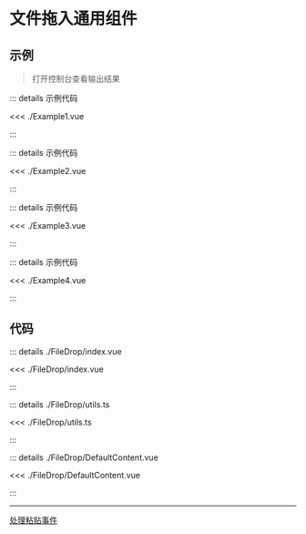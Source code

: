 # 文件拖入通用组件

## 示例

> 打开控制台查看输出结果

<script setup>
import Example1 from './Example1.vue'
import Example2 from './Example2.vue'
import Example3 from './Example3.vue'
import Example4 from './Example4.vue'
</script>

<Example1 />
::: details 示例代码

<<< ./Example1.vue

:::

<Example2 />
::: details 示例代码

<<< ./Example2.vue

:::

<Example3 />
::: details 示例代码

<<< ./Example3.vue

:::

<Example4 />
::: details 示例代码

<<< ./Example4.vue

:::

## 代码

::: details ./FileDrop/index.vue

<<< ./FileDrop/index.vue

:::

::: details ./FileDrop/utils.ts

<<< ./FileDrop/utils.ts

:::

::: details ./FileDrop/DefaultContent.vue

<<< ./FileDrop/DefaultContent.vue

:::

---

[处理粘贴事件](/ts/utils/paste/)
